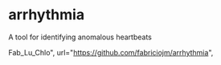# arrhythmia
A tool for identifying anomalous heartbeats

Fab_Lu_Chlo",
      url="https://github.com/fabriciojm/arrhythmia",
